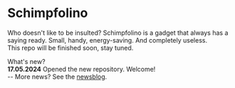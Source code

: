 # Schimpfolino

Who doesn't like to be insulted? Schimpfolino is a gadget that always has a saying ready. Small, handy, energy-saving. And completely useless.  
This repo will be finished soon, stay tuned.  

What's new?  
**17.05.2024** Opened the new repository. Welcome!  
-- More news? See the [newsblog](https://github.com/NikolaiRadke/Schimpfolino/tree/main/NEWS.md).   

